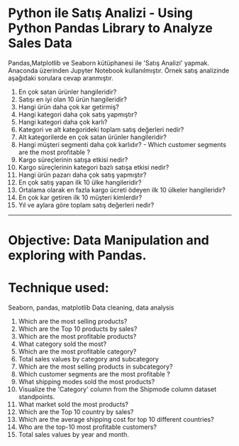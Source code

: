 # Python ile Satış Analizi - Using Python Pandas Library to Analyze Sales Data 

Pandas,Matplotlib ve Seaborn kütüphanesi ile 'Satış Analizi' yapmak. Anaconda üzerinden Jupyter Notebook kullanılmıştır.
Örnek satış analizinde aşağıdaki sorulara cevap aranmıştır.

1.	En çok satan ürünler hangileridir? 
2.	Satışı en iyi olan 10 ürün hangileridir? 
3.	Hangi ürün daha çok kar getirmiş? 
4.	Hangi kategori daha çok satış yapmıştır? 
5.	Hangi kategori daha çok karlı?
6.	Kategori ve alt kategorideki toplam satış değerleri nedir? 
7.	Alt kategorilerde en çok satan ürünler hangileridir? 
8.	Hangi müşteri segmenti daha çok karlıdır? - Which customer segments are the most profitable ?
9.	Kargo süreçlerinin satışa etkisi nedir? 
10.	Kargo süreçlerinin kategori bazlı satışa etkisi nedir? 
11.	Hangi ürün pazarı daha çok satış yapmıştır? 
12.	En çok satış yapan ilk 10 ülke hangileridir? 
14.	Ortalama olarak en fazla kargo ücreti ödeyen ilk 10 ülkeler hangileridir? 
15.	En çok kar getiren ilk 10 müşteri kimlerdir? 
17.	Yıl ve aylara göre toplam satış değerleri nedir? 

--------------------------------------------------------------------------------------------------------------------------------------------------------------------
# Objective: Data Manipulation and exploring with Pandas.
# Technique used:

Seaborn, pandas, matplotlib
Data cleaning, data analysis

1.	Which are the most selling products?
2.	Which are the Top 10 products by sales?
3.	Which are the most profitable products?
4.	What category sold the most?
5.	Which are the most profitable category?
6.	Total sales values by category and subcategory
7.	Which are the most selling products in subcategory?
8.	Which customer segments are the most profitable ?
9.	What shipping modes sold the most products?
10.	Visualize the 'Category' column from the Shipmode column dataset standpoints.
11.	What market sold the most products?
12.	Which are the Top 10 country by sales?
14.	Which are the average shipping cost for top 10 different countries?
15.	Who are the top-10 most profitable customers?
17.	Total sales values by year and month.
